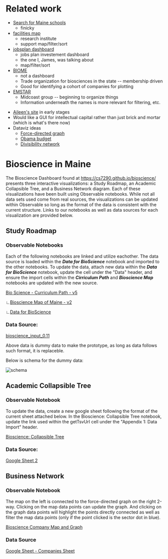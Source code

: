 # Related work
- [Search for Maine schools](https://neo.maine.gov/DOE/neo/Supersearch/ContactSearch/SearchForMaineSchools)
  - finicky
- [facilities map](https://gmri.org/projects/facilities-resource-map/)
  - research institute
  - support map/filter/sort
- [jobsplan dashboard](dashboard)
  - jobs plan investement dashboard
  - the one I, James, was talking about
  - map/filter/sort
- [BIOME](https://biomaine.org/member-directory/)
  - not a dashboard
  - Trade organization for biosciences in the state -- membership driven
  - Good for identifying a cohort of companies for plotting
- [EMSTAR](https://www.lifesciencesmaine.com/about)
  - Midcoast group -- beginning to organize things
  - Information underneath the names is more relevant for filtering, etc.
* [Aileen's site](https://teel.sites.northeastern.edu/life-sciences-in-maine/) in early stages
* Would like a GUI for intellectual capital rather than just brick and mortar (which is what's there now)
* Dataviz ideas
  * [Force-directed graph](https://observablehq.com/@d3/force-directed-graph?collection=@d3/d3-drag)
  * [Obama budget](https://archive.nytimes.com/www.nytimes.com/interactive/2012/02/13/us/politics/2013-budget-proposal-graphic.html)
  * [Divisibility network](https://observablehq.com/@mbostock/divisibility-network)
  
# Bioscience in Maine
The Bioscience Dashboard found at https://cs7290.github.io/bioscience/ presents three interactive visualizations: a Study Roadmap, an Academic Collapsible Tree, and a Business Network diagram.  Each of these visualizations have been built using Observable notebooks.  While not all data sets used come from real sources, the visualizations can be updated within Observable so long as the format of the data is consistent with the current structure.  Links to our notebooks as well as data sources for each visualization are provided below.

## Study Roadmap
### Observable Notebooks
Each of the following notebooks are linked and utilize eachother.  The data source is loaded within the ***Data for BioScience*** notebook and imported to the other notebooks.  To update the data, attach new data within the ***Data for BioScience*** notebook, update the cell under the "Data" header, and ensure the import cells within the ***Cirriculum Path*** and ***Bioscience Map*** notebooks are updated with the new source.  

[Bio Science - Curriculum Path - v5](https://observablehq.com/@cs7290/bio-science-curriculum-path-v5)

∟[Bioscience Map of Maine - v2](https://observablehq.com/@cs7290/bioscience-map-of-maine-v2)

∟[Data for BioScience](https://observablehq.com/@cs7290/data-for-bioscience)

### Data Source:
[bioscience_input_0.11](https://docs.google.com/spreadsheets/d/1dIol4lwkCH--nbRmlacVVbiOhaW_OoCG-bKq1HX0cCQ/edit?usp=sharing)

Above data is dummy data to make the prototype, as long as data follows such format, it is replaceble.

Below is schema for the dummy data:

![schema](https://github.com/cs7290/bioscience/blob/main/imgs/image.png)

## Academic Collapsible Tree
### Observable Notebook
To update the data, create a new google sheet following the format of the current sheet attached below.  In the Bioscience: Collapsible Tree notebook, update the link used within the getTsvUrl cell under the "Appendix 1: Data Import" header.  

[Bioscience: Collapsible Tree](https://observablehq.com/@aaronfihn/bioscience-collapsible-tree-1-0-0)

### Data Source:
[Google Sheet 2](https://docs.google.com/spreadsheets/d/1X8SNuN75ASXs34Opg2vUDFGSSsaviK9oXn0tYE-ppKo/edit?usp=sharing)


## Business Network 
### Observable Notebook
The map on the left is connected to the force-directed graph on the right 2-way. 
Clicking on the map data points can update the graph.
And clicking on the graph data points will highlight the points directly connected as well as filter the map data points (only if the point clicked is the sector dot in blue).  

[Bioscience Company Map and Graph](https://observablehq.com/d/a87ed5abd750078a)

 

### Data Source
[Google Sheet - Companies Sheet](https://docs.google.com/spreadsheets/d/1dIol4lwkCH--nbRmlacVVbiOhaW_OoCG-bKq1HX0cCQ)

